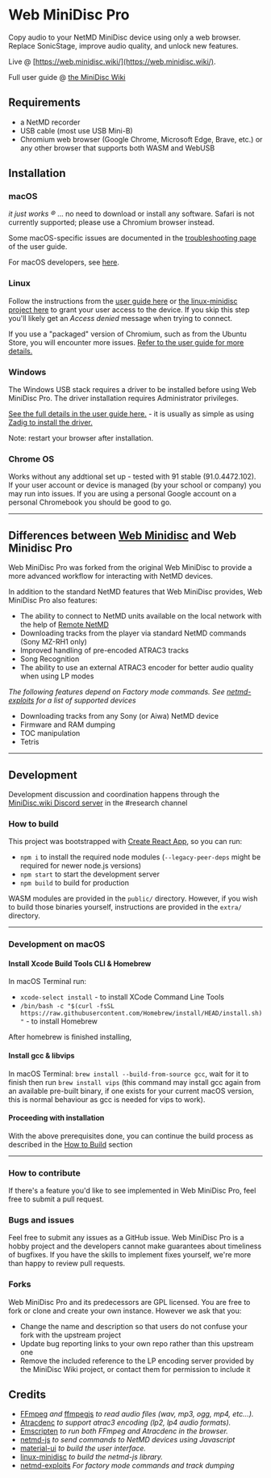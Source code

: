 # Web MiniDisc Pro

Copy audio to your NetMD MiniDisc device using only a web browser. Replace SonicStage, improve audio quality, and unlock new features. 

Live @ [https://web.minidisc.wiki/](https://web.minidisc.wiki/).

Full user guide @ [the MiniDisc Wiki](https://www.minidisc.wiki/guides/webminidisc/start)

## Requirements

- a NetMD recorder
- USB cable (most use USB Mini-B)
- Chromium web browser (Google Chrome, Microsoft Edge, Brave, etc.) or any other browser that supports both WASM and WebUSB

## Installation

### macOS
_it just works ®_ ... no need to download or install any software. Safari is not currently supported; please use a Chromium browser instead.

Some macOS-specific issues are documented in the [troubleshooting page](https://www.minidisc.wiki/guides/webminidisc/troubleshooting) of the user guide.

For macOS developers, see [here](#development-on-macos).

### Linux
Follow the instructions from the [user guide here](https://www.minidisc.wiki/guides/webminidisc/requirements#linux) or [the linux-minidisc project here](https://github.com/glaubitz/linux-minidisc/tree/master/netmd/etc) to grant your user access to the device. If you skip this step you'll likely get an *Access denied* message when trying to connect.

If you use a "packaged" version of Chromium, such as from the Ubuntu Store, you will encounter more issues. [Refer to the user guide for more details.](https://www.minidisc.wiki/guides/webminidisc/requirements#packaged_browsers)

### Windows
The Windows USB stack requires a driver to be installed before using Web MiniDisc Pro. The driver installation requires Administrator privileges. 

[See the full details in the user guide here.](https://www.minidisc.wiki/guides/webminidisc/requirements#windows) - it is usually as simple as using [Zadig to install the driver.](https://zadig.akeo.ie/)

Note: restart your browser after installation.

### Chrome OS
Works without any addtional set up - tested with 91 stable (91.0.4472.102). If your user account or device is managed (by your school or company) you may run into issues. If you are using a personal Google account on a personal Chromebook you should be good to go.

-----
## Differences between [Web Minidisc](https://github.com/cybercase/webminidisc) and Web Minidisc Pro
Web MiniDisc Pro was forked from the original Web MiniDisc to provide a more advanced workflow for interacting with NetMD devices. 

In addition to the standard NetMD features that Web MiniDisc provides, Web MiniDisc Pro also features:
- The ability to connect to NetMD units available on the local network with the help of [Remote NetMD](https://github.com/asivery/remote-netmd-server)
- Downloading tracks from the player via standard NetMD commands (Sony MZ-RH1 only)
- Improved handling of pre-encoded ATRAC3 tracks
- Song Recognition
- The ability to use an external ATRAC3 encoder for better audio quality when using LP modes

*The following features depend on Factory mode commands. See [netmd-exploits](https://github.com/asivery/netmd-exploits/) for a list of supported devices*
- Downloading tracks from any Sony (or Aiwa) NetMD device
- Firmware and RAM dumping 
- TOC manipulation
- Tetris

-----
## Development

Development discussion and coordination happens through the [MiniDisc.wiki Discord server](https://minidisc.wiki/discord) in the #research channel

### How to build

This project was bootstrapped with [Create React App](https://github.com/facebook/create-react-app), so you can run:
- `npm i` to install the required node modules (`--legacy-peer-deps` might be required for newer node.js versions)
- `npm start` to start the development server
- `npm build` to build for production

WASM modules are provided in the `public/` directory. However, if you wish to build those binaries yourself, instructions are provided in the `extra/` directory.

-----
### Development on macOS

#### Install Xcode Build Tools CLI & Homebrew
In macOS Terminal run:
- `xcode-select install` - to install XCode Command Line Tools
- `/bin/bash -c "$(curl -fsSL https://raw.githubusercontent.com/Homebrew/install/HEAD/install.sh)"` - to install Homebrew

After homebrew is finished installing,

#### Install gcc & libvips

In macOS Terminal: `brew install --build-from-source gcc`, wait for it to finish then run `brew install vips` (this command may install gcc again from an available pre-built binary, if one exists for your current macOS version, this is normal behaviour as gcc is needed for vips to work).

#### Proceeding with installation

With the above prerequisites done, you can continue the build process as described in the [How to Build](#how-to-build) section

-----
### How to contribute
If there's a feature you'd like to see implemented in Web MiniDisc Pro, feel free to submit a pull request.

### Bugs and issues
Feel free to submit any issues as a GitHub issue. Web MiniDisc Pro is a hobby project and the developers cannot make guarantees about timeliness of bugfixes. If you have the skills to implement fixes yourself, we're more than happy to review pull requests.

### Forks
Web MiniDisc Pro and its predecessors are GPL licensed. You are free to fork or clone and create your own instance. However we ask that you:
- Change the name and description so that users do not confuse your fork with the upstream project
- Update bug reporting links to your own repo rather than this upstream one
- Remove the included reference to the LP encoding server provided by the MiniDisc Wiki project, or contact them for permission to include it

## Credits
- [FFmpeg](https://www.ffmpeg.org/) *and* [ffmpegjs](https://github.com/ffmpegjs/FFmpeg) *to read audio files (wav, mp3, ogg, mp4, etc...).*
- [Atracdenc](https://github.com/dcherednik/atracdenc/) *to support atrac3 encoding (lp2, lp4 audio formats).*
- [Emscripten](https://emscripten.org/) *to run both FFmpeg and Atracdenc in the browser.*
- [netmd-js](https://github.com/cybercase/netmd-js) *to send commands to NetMD devices using Javascript*
- [material-ui](https://material-ui.com/) *to build the user interface.*
- [linux-minidisc](https://github.com/linux-minidisc/linux-minidisc) *to build the netmd-js library.*
- [netmd-exploits](https://github.com/asivery/netmd-exploits/) *For factory mode commands and track dumping*
